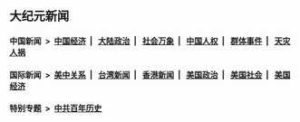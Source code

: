 ## 大纪元新闻

#### 中国新闻 &nbsp;>&nbsp; [中国经济](indexes/ncid283/README.md?07071245) &nbsp;| &nbsp; [大陆政治](indexes/ncid277/README.md?07071245) &nbsp;| &nbsp; [社会万象](indexes/ncid282/README.md?07071245) &nbsp;| &nbsp; [中国人权](indexes/ncid278/README.md?07071245) &nbsp;| &nbsp; [群体事件](indexes/ncid279/README.md?07071245) &nbsp;| &nbsp; [天灾人祸](indexes/ncid280/README.md?07071245)

#### 国际新闻 &nbsp;>&nbsp; [美中关系](indexes/nf1412576/README.md?07071245) &nbsp;| &nbsp; [台湾新闻](indexes/ncid1349361/README.md?07071245) &nbsp;| &nbsp; [香港新闻](indexes/ncid1349362/README.md?07071245) &nbsp;| &nbsp; [美国政治](indexes/ncid1078159/README.md?07071245) &nbsp;| &nbsp; [美国社会](indexes/ncid1078160/README.md?07071245) &nbsp;| &nbsp; [美国经济](indexes/ncid1078158/README.md?07071245)

#### 特别专题 &nbsp;>&nbsp; [中共百年历史](https://github.com/easy2view/epoch-special/blob/master/README.md?07071245)  
